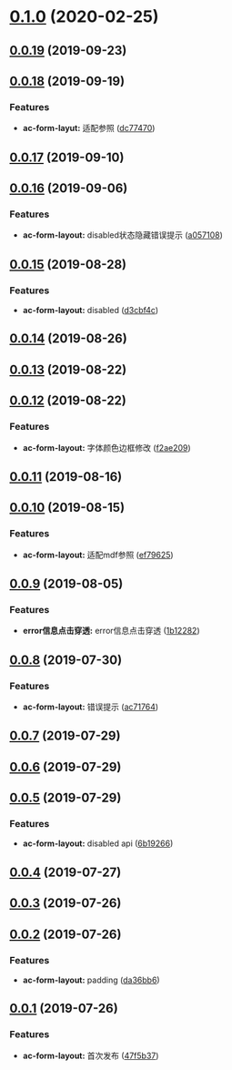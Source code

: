 <a name="0.1.0"></a>
# [0.1.0](https://github.com/tinper-bee/ac-form-layout/compare/v0.0.19...v0.1.0) (2020-02-25)



<a name="0.0.19"></a>
## [0.0.19](https://github.com/tinper-bee/ac-form-layout/compare/v0.0.18...v0.0.19) (2019-09-23)



<a name="0.0.18"></a>
## [0.0.18](https://github.com/tinper-bee/ac-form-layout/compare/v0.0.17...v0.0.18) (2019-09-19)


### Features

* **ac-form-layut:** 适配参照 ([dc77470](https://github.com/tinper-bee/ac-form-layout/commit/dc77470))



<a name="0.0.17"></a>
## [0.0.17](https://github.com/tinper-bee/ac-form-layout/compare/v0.0.16...v0.0.17) (2019-09-10)



<a name="0.0.16"></a>
## [0.0.16](https://github.com/tinper-bee/ac-form-layout/compare/v0.0.15...v0.0.16) (2019-09-06)


### Features

* **ac-form-layout:** disabled状态隐藏错误提示 ([a057108](https://github.com/tinper-bee/ac-form-layout/commit/a057108))



<a name="0.0.15"></a>
## [0.0.15](https://github.com/tinper-bee/ac-form-layout/compare/v0.0.14...v0.0.15) (2019-08-28)


### Features

* **ac-form-layout:** disabled ([d3cbf4c](https://github.com/tinper-bee/ac-form-layout/commit/d3cbf4c))



<a name="0.0.14"></a>
## [0.0.14](https://github.com/tinper-bee/ac-form-layout/compare/v0.0.13...v0.0.14) (2019-08-26)



<a name="0.0.13"></a>
## [0.0.13](https://github.com/tinper-bee/ac-form-layout/compare/v0.0.12...v0.0.13) (2019-08-22)



<a name="0.0.12"></a>
## [0.0.12](https://github.com/tinper-bee/ac-form-layout/compare/v0.0.11...v0.0.12) (2019-08-22)


### Features

* **ac-form-layout:** 字体颜色边框修改 ([f2ae209](https://github.com/tinper-bee/ac-form-layout/commit/f2ae209))



<a name="0.0.11"></a>
## [0.0.11](https://github.com/tinper-bee/ac-form-layout/compare/v0.0.10...v0.0.11) (2019-08-16)



<a name="0.0.10"></a>
## [0.0.10](https://github.com/tinper-bee/ac-form-layout/compare/v0.0.9...v0.0.10) (2019-08-15)


### Features

* **ac-form-layout:** 适配mdf参照 ([ef79625](https://github.com/tinper-bee/ac-form-layout/commit/ef79625))



<a name="0.0.9"></a>
## [0.0.9](https://github.com/tinper-bee/ac-form-layout/compare/v0.0.8...v0.0.9) (2019-08-05)


### Features

* **error信息点击穿透:** error信息点击穿透 ([1b12282](https://github.com/tinper-bee/ac-form-layout/commit/1b12282))



<a name="0.0.8"></a>
## [0.0.8](https://github.com/tinper-bee/ac-form-layout/compare/v0.0.7...v0.0.8) (2019-07-30)


### Features

* **ac-form-layout:** 错误提示 ([ac71764](https://github.com/tinper-bee/ac-form-layout/commit/ac71764))



<a name="0.0.7"></a>
## [0.0.7](https://github.com/tinper-bee/ac-form-layout/compare/v0.0.6...v0.0.7) (2019-07-29)



<a name="0.0.6"></a>
## [0.0.6](https://github.com/tinper-bee/ac-form-layout/compare/v0.0.5...v0.0.6) (2019-07-29)



<a name="0.0.5"></a>
## [0.0.5](https://github.com/tinper-bee/ac-form-layout/compare/v0.0.4...v0.0.5) (2019-07-29)


### Features

* **ac-form-layout:** disabled api ([6b19266](https://github.com/tinper-bee/ac-form-layout/commit/6b19266))



<a name="0.0.4"></a>
## [0.0.4](https://github.com/tinper-bee/ac-form-layout/compare/v0.0.3...v0.0.4) (2019-07-27)



<a name="0.0.3"></a>
## [0.0.3](https://github.com/tinper-bee/ac-form-layout/compare/v0.0.2...v0.0.3) (2019-07-26)



<a name="0.0.2"></a>
## [0.0.2](https://github.com/tinper-bee/ac-form-layout/compare/v0.0.1...v0.0.2) (2019-07-26)


### Features

* **ac-form-layout:** padding ([da36bb6](https://github.com/tinper-bee/ac-form-layout/commit/da36bb6))



<a name="0.0.1"></a>
## [0.0.1](https://github.com/tinper-bee/ac-form-layout/compare/47f5b37...v0.0.1) (2019-07-26)


### Features

* **ac-form-layout:** 首次发布 ([47f5b37](https://github.com/tinper-bee/ac-form-layout/commit/47f5b37))



